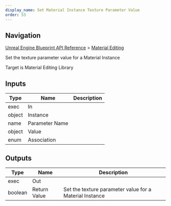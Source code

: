 ```yaml
---
display_name: Set Material Instance Texture Parameter Value
order: 53
---
```

## Navigation

[Unreal Engine Blueprint API Reference](https://dev.epicgames.com/documentation/en-us/unreal-engine/BlueprintAPI) > [Material Editing](https://dev.epicgames.com/documentation/en-us/unreal-engine/BlueprintAPI/MaterialEditing)

Set the texture parameter value for a Material Instance

Target is Material Editing Library

## Inputs

| Type | Name | Description |
| --- | --- | --- |
| exec | In |  |
| object | Instance |  |
| name | Parameter Name |  |
| object | Value |  |
| enum | Association |  |

## Outputs

| Type | Name | Description |
| --- | --- | --- |
| exec | Out |  |
| boolean | Return Value | Set the texture parameter value for a Material Instance |
